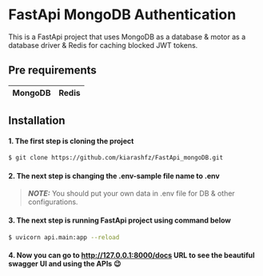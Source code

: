# FastApi MongoDB Authentication

This is a FastApi project that uses MongoDB as a database & motor as a database driver & Redis for caching blocked JWT tokens.
## Pre requirements
| MongoDB | Redis |
|---------|-------|
## Installation
#### 1. The first step is cloning the project
```bash
$ git clone https://github.com/kiarashfz/FastApi_mongoDB.git
```
#### 2. The next step is changing the .env-sample file name to .env
> **_NOTE:_**  You should put your own data in .env file for DB & other configurations.
#### 3. The next step is running FastApi project using command below
```bash
$ uvicorn api.main:app --reload
```
#### 4. Now you can go to http://127.0.0.1:8000/docs URL to see the beautiful swagger UI and using the APIs :wink:
